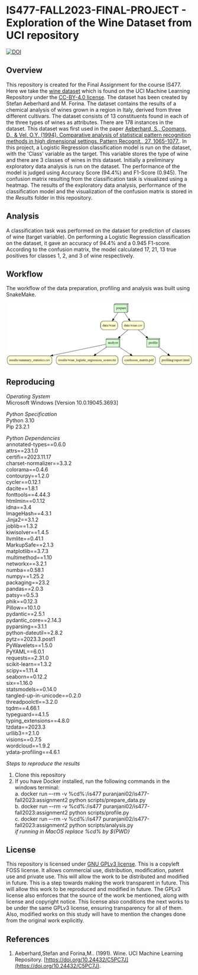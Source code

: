 # IS477-FALL2023-FINAL-PROJECT - Exploration of the Wine Dataset from UCI repository

[![DOI](https://zenodo.org/badge/720842002.svg)](https://zenodo.org/doi/10.5281/zenodo.10157958)

## Overview 
This repository is created for the Final Assignment for the course IS477. Here we take the [wine dataset](https://archive.ics.uci.edu/dataset/109/wine) which is found on the UCI Machine Learning Repository under the [CC-BY-4.0 license](https://creativecommons.org/licenses/by/4.0/legalcode). The dataset has been created by Stefan Aeberhard and M. Forina. The dataset contains the results of a chemical analysis of wines grown in a region in Italy, derived from three different cultivars. The dataset consists of 13 constituents found in each of the three types of wines as attributes. There are 178 instances in the dataset. This dataset was first used in the paper [Aeberhard, S., Coomans, D., & Vel, O.Y. (1994). Comparative analysis of statistical pattern recognition methods in high dimensional settings. Pattern Recognit., 27, 1065-1077.](https://www.semanticscholar.org/paper/Comparative-analysis-of-statistical-pattern-methods-Aeberhard-Coomans/83dc3e4030d7b9fbdbb4bde03ce12ab70ca10528). In this project, a Logistic Regression classification model is run on the dataset, with the 'Class' variable as the target. This variable stores the type of wine and there are 3 classes of wines in this dataset. Initially a preliminary exploratory data analysis is run on the dataset. The performance of the model is judged using Accuracy Score (94.4%) and F1-Score (0.945). The confusion matrix resulting from the classification task is visualized using a heatmap. The results of the exploratory data analysis, performance of the classification model and the visualization of the confusion matrix is stored in the _Results_ folder in this repository.     

## Analysis
A classification task was performed on the dataset for prediction of classes of wine (target variable). On performing a Logistic Regression classification on the dataset, it gave an accuracy of 94.4% and a 0.945 F1-score. According to the confusion matrix, the model calculated 17, 21, 13 true positives for classes 1, 2, and 3 of wine respectively. 

## Workflow 
The workflow of the data preparation, profiling and analysis was built using SnakeMake. 

![](graph.png)

## Reproducing
_Operating System_  </br>
Microsoft Windows [Version 10.0.19045.3693]</br>

_Python Specification_ </br> 
Python 3.10 </br> 
Pip 23.2.1</br>

_Python Dependencies_ </br> 
annotated-types==0.6.0 </br>
attrs==23.1.0 </br>
certifi==2023.11.17 </br>
charset-normalizer==3.3.2 </br>
colorama==0.4.6 </br>
contourpy==1.2.0 </br>
cycler==0.12.1 </br>
dacite==1.8.1 </br>
fonttools==4.44.3 </br>
htmlmin==0.1.12 </br>
idna==3.4 </br>
ImageHash==4.3.1 </br>
Jinja2==3.1.2 </br>
joblib==1.3.2 </br>
kiwisolver==1.4.5 </br>
llvmlite==0.41.1 </br>
MarkupSafe==2.1.3 </br>
matplotlib==3.7.3 </br>
multimethod==1.10 </br>
networkx==3.2.1 </br>
numba==0.58.1 </br>
numpy==1.25.2 </br>
packaging==23.2 </br>
pandas==2.0.3 </br>
patsy==0.5.3 </br>
phik==0.12.3 </br>
Pillow==10.1.0 </br>
pydantic==2.5.1 </br>
pydantic_core==2.14.3 </br>
pyparsing==3.1.1 </br>
python-dateutil==2.8.2 </br>
pytz==2023.3.post1 </br>
PyWavelets==1.5.0 </br>
PyYAML==6.0.1 </br>
requests==2.31.0 </br>
scikit-learn==1.3.2 </br>
scipy==1.11.4 </br>
seaborn==0.12.2 </br>
six==1.16.0 </br>
statsmodels==0.14.0 </br>
tangled-up-in-unicode==0.2.0 </br>
threadpoolctl==3.2.0 </br>
tqdm==4.66.1 </br>
typeguard==4.1.5 </br>
typing_extensions==4.8.0 </br>
tzdata==2023.3 </br>
urllib3==2.1.0 </br>
visions==0.7.5 </br>
wordcloud==1.9.2 </br>
ydata-profiling==4.6.1 </br>

_Steps to reproduce the results_
1. Clone this repository  </br>
2. If you have Docker installed, run the following commands in the windows terminal: </br>
   a. docker run –-rm -v %cd%:/is477 puranjani02/is477-fall2023:assignment2 python scripts/prepare_data.py </br>
   b. docker run –-rm -v %cd%:/is477 puranjani02/is477-fall2023:assignment2 python scripts/profile.py </br>
   c. docker run –-rm -v %cd%:/is477 puranjani02/is477-fall2023:assignment2 python scripts/analysis.py </br>
    _if running in MacOS replace %cd% by ${PWD}_ </br>
    
## License
This repository is licensed under [GNU GPLv3 license](https://www.gnu.org/licenses/gpl-3.0.en.html). This is a copyleft FOSS license. It allows commercial use, distribution, modification, patent use and private use. This will allow the work to be distributed and modified in future. This is a step towards making the work transparent in future. This will allow this work to be reproduced and modified in future. The GPLv3 license also enforces that the source of the work be mentioned, along with license and copyright notice. This license also conditions the next works to be under the same GPLv3 license, ensuring transparency for all of them. Also, modified works on this study will have to mention the changes done from the original work explicitly. 

## References
1. Aeberhard,Stefan and Forina,M.. (1991). Wine. UCI Machine Learning Repository. [https://doi.org/10.24432/C5PC7J](https://doi.org/10.24432/C5PC7J).






